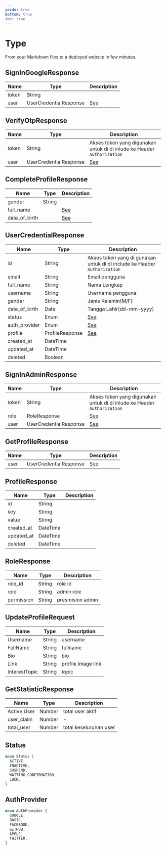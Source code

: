 ```yaml
---
aside: true
bottom: true
toc: true
---
```


# Type

From your Markdown files to a deployed website in few minutes.

## SignInGoogleResponse

| Name  | Type                   | Description                         |
| ----- | ---------------------- | ----------------------------------- |
| token | String                 |                                     |
| user  | UserCredentialResponse | [See](/type#usercredentialresponse) |

## VerifyOtpResponse

| Name  | Type                   | Description                                                             |
| ----- | ---------------------- | ----------------------------------------------------------------------- |
| token | String                 | Akses token yang digunakan untuk di di inlude ke Header `Authorization` |
| user  | UserCredentialResponse | [See](/type#usercredentialresponse)                                     |

## CompleteProfileResponse

| Name          | Type   | Description                         |
| ------------- | ------ | ----------------------------------- |
| gender        | String |                                     |
| full_name     |        | [See](/type#usercredentialresponse) |
| date_of_birth |        | [See](/type#usercredentialresponse) |

## UserCredentialResponse

| Name          | Type            | Description                                                               |
| ------------- | --------------- | ------------------------------------------------------------------------- |
| id            | String          | Akses token yang di gunakan untuk di di include ke Header `Authorization` |
| email         | String          | Email pengguna                                                            |
| full_name     | String          | Nama Lengkap                                                              |
| username      | String          | Username pengguna                                                         |
| gender        | String          | Jenis Kelamin(M/F)                                                        |
| date_of_birth | Date            | Tangga Lahir(dd-mm-yyyy)                                                  |
| status        | Enum            | [See](/type#status)                                                       |
| auth_provider | Enum            | [See](/type#authprovider)                                                 |
| profile       | ProfileResponse | [See](/type#profileresponse)                                              |
| created_at    | DateTime        |                                                                           |
| updated_at    | DateTime        |                                                                           |
| deleted       | Boolean         |                                                                           |

## SignInAdminResponse

| Name  | Type                   | Description                                                             |
| ----- | ---------------------- | ----------------------------------------------------------------------- |
| token | String                 | Akses token yang digunakan untuk di di inlude ke Header `Authorization` |
| role  | RoleResponse           | [See](/type#roleresponse)                                               |
| user  | UserCredentialResponse | [See](/type#usercredentialresponse)                                     |

## GetProfileResponse

| Name | Type                   | Description                         |
| ---- | ---------------------- | ----------------------------------- |
| user | UserCredentialResponse | [See](/type#usercredentialresponse) |

## ProfileResponse

| Name       | Type     | Description |
| ---------- | -------- | ----------- |
| id         | String   |             |
| key        | String   |             |
| value      | String   |             |
| created_at | DateTime |             |
| updated_at | DateTime |             |
| deleted    | DateTime |             |

## RoleResponse

| Name       | Type   | Description      |
| ---------- | ------ | ---------------- |
| role_id    | String | role Id          |
| role       | String | admin role       |
| permission | String | presmision admin |

## UpdateProfileRequest

| Name          | Type   | Description        |
| ------------- | ------ | ------------------ |
| Username      | String | username           |
| FullName      | String | fullname           |
| Bio           | String | bio                |
| Link          | String | profile image link |
| InterestTopic | String | topic              |

## GetStatisticResponse

| Name        | Type   | Description            |
| ----------- | ------ | ---------------------- |
| Active User | Number | total user aktif       |
| user_claim  | Number | -                      |
| total_user  | Number | total keseluruhan user |




## Status

```typescript
enum Status {
  ACTIVE,
  INACTIVE,
  SUSPEND,
  WAITING_CONFIRMATION,
  LOCK,
}
```

## AuthProvider

```typescript
enum AuthProvider {
  GOOGLE,
  BASIC,
  FACEBOOK,
  GITHUB,
  APPLE,
  TWITTER,
}
```
